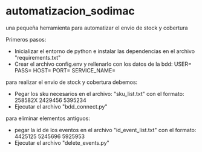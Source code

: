# automatizacion_sodimac
una pequeña herramienta para automatizar el envio de stock y cobertura

Primeros pasos:
- Inicializar el entorno de python e instalar las dependencias en el archivo "requirements.txt"
- Crear el archivo config.env y rellenarlo con los datos de la bdd:
USER=
PASS=
HOST=
PORT=
SERVICE_NAME=

para realizar el envio de stock y cobertura debemos:

- Pegar los sku necesarios en el archivo: "sku_list.txt" con el formato:
258582X
2429456
5395234
- Ejecutar el archivo "bdd_connect.py"


para eliminar elementos antiguos:
- pegar la id de los eventos en el archivo "id_event_list.txt" con el formato:
4425125
5245696
5925953
- Ejecutar el archivo "delete_events.py"
